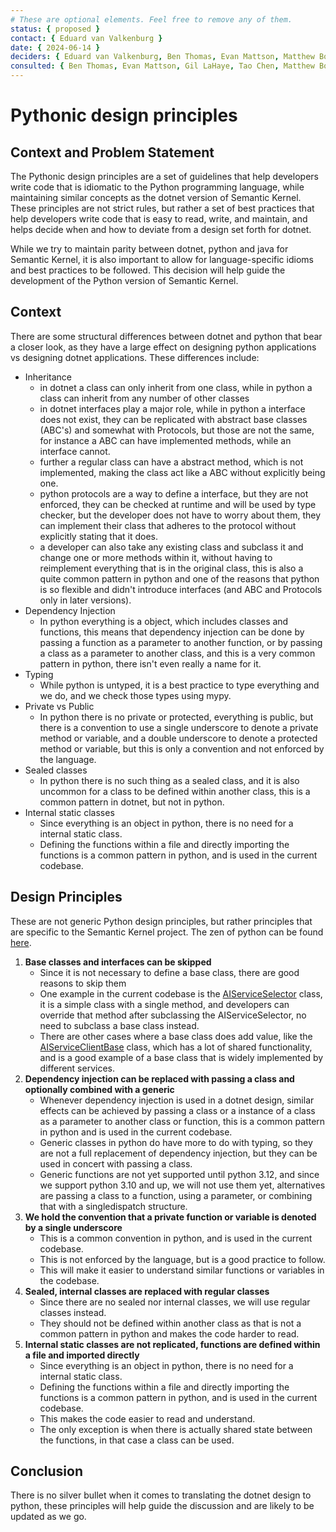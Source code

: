 ```yaml
---
# These are optional elements. Feel free to remove any of them.
status: { proposed }
contact: { Eduard van Valkenburg }
date: { 2024-06-14 }
deciders: { Eduard van Valkenburg, Ben Thomas, Evan Mattson, Matthew Bolanos }
consulted: { Ben Thomas, Evan Mattson, Gil LaHaye, Tao Chen, Matthew Bolanos }
---
```


# Pythonic design principles

## Context and Problem Statement

The Pythonic design principles are a set of guidelines that help developers write code that is idiomatic to the Python programming language, while maintaining similar concepts as the dotnet version of Semantic Kernel. These principles are not strict rules, but rather a set of best practices that help developers write code that is easy to read, write, and maintain, and helps decide when and how to deviate from a design set forth for dotnet.

While we try to maintain parity between dotnet, python and java for Semantic Kernel, it is also important to allow for language-specific idioms and best practices to be followed. This decision will help guide the development of the Python version of Semantic Kernel.

## Context
There are some structural differences between dotnet and python that bear a closer look, as they have a large effect on designing python applications vs designing dotnet applications. These differences include:
- Inheritance
  - in dotnet a class can only inherit from one class, while in python a class can inherit from any number of other classes
  - in dotnet interfaces play a major role, while in python a interface does not exist, they can be replicated with abstract base classes (ABC's) and somewhat with Protocols, but those are not the same, for instance a ABC can have implemented methods, while an interface cannot.
  - further a regular class can have a abstract method, which is not implemented, making the class act like a ABC without explicitly being one.
  - python protocols are a way to define a interface, but they are not enforced, they can be checked at runtime and will be used by type checker, but the developer does not have to worry about them, they can implement their class that adheres to the protocol without explicitly stating that it does.
  - a developer can also take any existing class and subclass it and change one or more methods within it, without having to reimplement everything that is in the original class, this is also a quite common pattern in python and one of the reasons that python is so flexible and didn't introduce interfaces (and ABC and Protocols only in later versions).
- Dependency Injection
  - In python everything is a object, which includes classes and functions, this means that dependency injection can be done by passing a function as a parameter to another function, or by passing a class as a parameter to another class, and this is a very common pattern in python, there isn't even really a name for it.
- Typing
  - While python is untyped, it is a best practice to type everything and we do, and we check those types using mypy.
- Private vs Public
  - In python there is no private or protected, everything is public, but there is a convention to use a single underscore to denote a private method or variable, and a double underscore to denote a protected method or variable, but this is only a convention and not enforced by the language.
- Sealed classes
  - In python there is no such thing as a sealed class, and it is also uncommon for a class to be defined within another class, this is a common pattern in dotnet, but not in python.
- Internal static classes
  - Since everything is an object in python, there is no need for a internal static class. 
  - Defining the functions within a file and directly importing the functions is a common pattern in python, and is used in the current codebase. 

## Design Principles
These are not generic Python design principles, but rather principles that are specific to the Semantic Kernel project. The zen of python can be found [here](https://peps.python.org/pep-0020/).
1. **Base classes and interfaces can be skipped**
   - Since it is not necessary to define a base class, there are good reasons to skip them
   - One example in the current codebase is the [AIServiceSelector](/python/semantic_kernel/services/ai_service_selector.py) class, it is a simple class with a single method, and developers can override that method after subclassing the AIServiceSelector, no need to subclass a base class instead. 
   - There are other cases where a base class does add value, like the [AIServiceClientBase](/python/semantic_kernel/services/ai_service_client_base.py) class, which has a lot of shared functionality, and is a good example of a base class that is widely implemented by different services.
1. **Dependency injection can be replaced with passing a class and optionally combined with a generic**
   - Whenever dependency injection is used in a dotnet design, similar effects can be achieved by passing a class or a instance of a class as a parameter to another class or function, this is a common pattern in python and is used in the current codebase.
   - Generic classes in python do have more to do with typing, so they are not a full replacement of dependency injection, but they can be used in concert with passing a class.
   - Generic functions are not yet supported until python 3.12, and since we support python 3.10 and up, we will not use them yet, alternatives are passing a class to a function, using a parameter, or combining that with a singledispatch structure.
1. **We hold the convention that a private function or variable is denoted by a single underscore**
   - This is a common convention in python, and is used in the current codebase.
   - This is not enforced by the language, but is a good practice to follow.
   - This will make it easier to understand similar functions or variables in the codebase.
1. **Sealed, internal classes are replaced with regular classes**
    - Since there are no sealed nor internal classes, we will use regular classes instead.
    - They should not be defined within another class as that is not a common pattern in python and makes the code harder to read.
1. **Internal static classes are not replicated, functions are defined within a file and imported directly**
    - Since everything is an object in python, there is no need for a internal static class.
    - Defining the functions within a file and directly importing the functions is a common pattern in python, and is used in the current codebase.
    - This makes the code easier to read and understand.
    - The only exception is when there is actually shared state between the functions, in that case a class can be used.

## Conclusion
There is no silver bullet when it comes to translating the dotnet design to python, these principles will help guide the discussion and are likely to be updated as we go.
